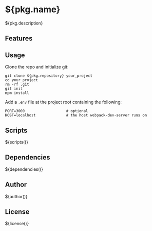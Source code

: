 # ${pkg.name}

${pkg.description}

## Features

## Usage

Clone the repo and initialize git:
```
git clone ${pkg.repository} your_project
cd your_project
rm -rf .git
git init
npm install
```
Add a ```.env``` file at the project root containing the following:
```
PORT=3000                   # optional
HOST=localhost              # the host webpack-dev-server runs on
```

## Scripts

${scripts()}

## Dependencies

${dependencies()}

## Author

${author()}

## License

${license()}